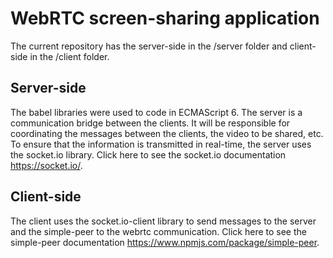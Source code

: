 # WebRTC screen-sharing application

The current repository has the server-side in the /server folder and client-side in the /client folder.

## Server-side
The babel libraries were used to code in ECMAScript 6.
The server is a communication bridge between the clients. It will be responsible for coordinating the messages between the clients, the video to be shared, etc.
To ensure that the information is transmitted in real-time, the server uses the socket.io library. Click here to see the socket.io documentation https://socket.io/.

## Client-side
The client uses the socket.io-client library to send messages to the server and the simple-peer to the webrtc communication.
Click here to see the simple-peer documentation https://www.npmjs.com/package/simple-peer.
